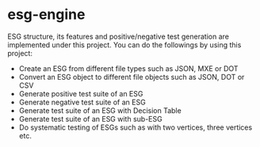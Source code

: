 # esg-engine

ESG structure, its features and positive/negative test generation are implemented under this project. You can do the followings by using this project: 

- Create an ESG from different file types such as JSON, MXE or DOT
- Convert an ESG object to different file objects such as JSON, DOT or CSV
- Generate positive test suite of an ESG
- Generate negative test suite of an ESG
- Generate test suite of an ESG with Decision Table
- Generate test suite of an ESG with sub-ESG
- Do systematic testing of ESGs such as with two vertices, three vertices etc.

